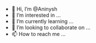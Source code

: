 - 👋 Hi, I’m @Aninysh
- 👀 I’m interested in ...
- 🌱 I’m currently learning ...
- 💞️ I’m looking to collaborate on ...
- 📫 How to reach me ...

<!---
Aninysh/Aninysh is a ✨ special ✨ repository because its `README.md` (this file) appears on your GitHub profile.
You can click the Preview link to take a look at your changes.
--->
